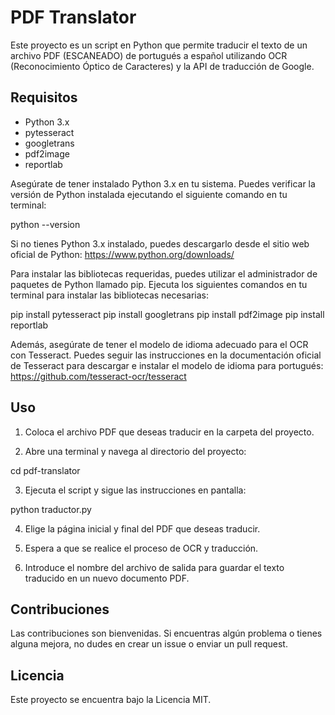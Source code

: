 # PDF Translator

Este proyecto es un script en Python que permite traducir el texto de un archivo PDF (ESCANEADO) de portugués a español utilizando OCR (Reconocimiento Óptico de Caracteres) y la API de traducción de Google.

## Requisitos

- Python 3.x
- pytesseract
- googletrans
- pdf2image
- reportlab

Asegúrate de tener instalado Python 3.x en tu sistema. Puedes verificar la versión de Python instalada ejecutando el siguiente comando en tu terminal:

python --version

Si no tienes Python 3.x instalado, puedes descargarlo desde el sitio web oficial de Python: https://www.python.org/downloads/

Para instalar las bibliotecas requeridas, puedes utilizar el administrador de paquetes de Python llamado pip. Ejecuta los siguientes comandos en tu terminal para instalar las bibliotecas necesarias:

pip install pytesseract
pip install googletrans
pip install pdf2image
pip install reportlab

Además, asegúrate de tener el modelo de idioma adecuado para el OCR con Tesseract. Puedes seguir las instrucciones en la documentación oficial de Tesseract para descargar e instalar el modelo de idioma para portugués: https://github.com/tesseract-ocr/tesseract

## Uso

1. Coloca el archivo PDF que deseas traducir en la carpeta del proyecto.

2. Abre una terminal y navega al directorio del proyecto:

cd pdf-translator

3. Ejecuta el script y sigue las instrucciones en pantalla:

python traductor.py

4. Elige la página inicial y final del PDF que deseas traducir.

5. Espera a que se realice el proceso de OCR y traducción.

6. Introduce el nombre del archivo de salida para guardar el texto traducido en un nuevo documento PDF.

## Contribuciones

Las contribuciones son bienvenidas. Si encuentras algún problema o tienes alguna mejora, no dudes en crear un issue o enviar un pull request.

## Licencia

Este proyecto se encuentra bajo la Licencia MIT.
